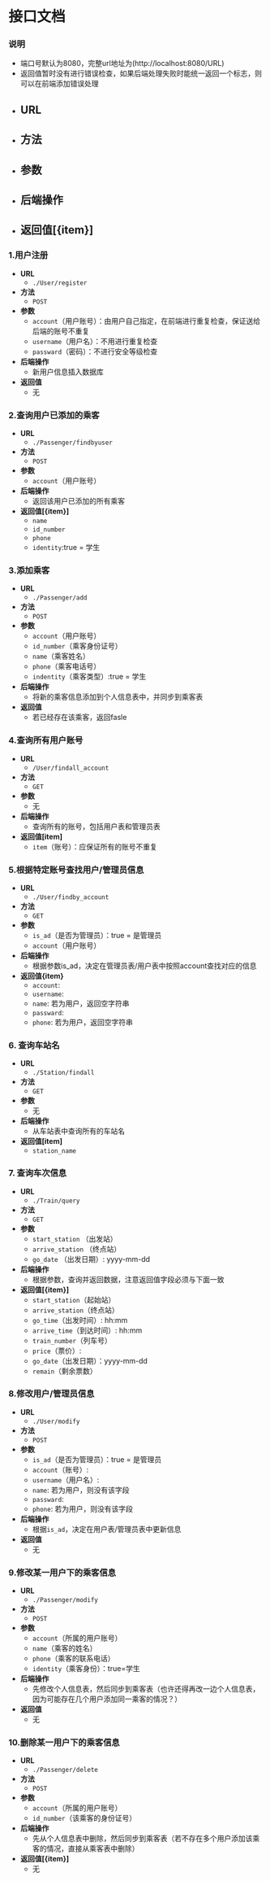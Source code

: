# 接口文档


### 说明
- 端口号默认为8080，完整url地址为(http://localhost:8080/URL)
- 返回值暂时没有进行错误检查，如果后端处理失败时能统一返回一个标志，则可以在前端添加错误处理
- **URL**
  - 
- **方法**
  - 
- **参数**
  - 
- **后端操作** 
  - 
- **返回值[{item}]**  
  - 


### 1.用户注册
- **URL**
  - `./User/register`
- **方法**
  - `POST`
- **参数**
  - `account`（用户账号）：由用户自己指定，在前端进行重复检查，保证送给后端的账号不重复
  - `username`（用户名）：不用进行重复检查
  - `passward`（密码）：不进行安全等级检查
- **后端操作** 
  - 新用户信息插入数据库 
- **返回值**
  - 无

### 2.查询用户已添加的乘客
- **URL**
  - `./Passenger/findbyuser`
- **方法**
  - `POST`
- **参数**
  - `account`（用户账号）
- **后端操作** 
  - 返回该用户已添加的所有乘客
- **返回值[{item}]**  
  - `name`
  - `id_number`
  - `phone`
  - `identity`:true = 学生

### 3.添加乘客
- **URL**
  - `./Passenger/add`
- **方法**
  - `POST`
- **参数**
  - `account`（用户账号）
  - `id_number`（乘客身份证号）
  - `name`（乘客姓名）
  - `phone`（乘客电话号）
  - `indentity`（乘客类型）:true = 学生
- **后端操作** 
  - 将新的乘客信息添加到个人信息表中，并同步到乘客表
- **返回值**  
  - 若已经存在该乘客，返回fasle

### 4.查询所有用户账号
- **URL**
  - `/User/findall_account`
- **方法**
  - `GET`
- **参数**
  - 无
- **后端操作** 
  - 查询所有的账号，包括用户表和管理员表
- **返回值[item]**  
  - `item`（账号）：应保证所有的账号不重复

### 5.根据特定账号查找用户/管理员信息
- **URL**
  - `./User/findby_account`
- **方法**
  - `GET`
- **参数**
  - `is_ad`（是否为管理员）：true = 是管理员
  - `account`（用户账号）
- **后端操作** 
  - 根据参数is_ad，决定在管理员表/用户表中按照account查找对应的信息
- **返回值{item}**  
  - `account`:
  - `username`:
  - `name`: 若为用户，返回空字符串
  - `passward`:
  - `phone`:  若为用户，返回空字符串

### 6. 查询车站名
- **URL**
  - `./Station/findall`
- **方法**
  - `GET`
- **参数**
  - 无
- **后端操作** 
  - 从车站表中查询所有的车站名
- **返回值[item]**  
  - `station_name`

### 7. 查询车次信息

- **URL**
  - `./Train/query`
- **方法**
  - `GET`
- **参数**
    - `start_station` （出发站） 
    - `arrive_station` （终点站）    
    - `go_date` （出发日期）: yyyy-mm-dd
- **后端操作** 
    - 根据参数，查询并返回数据，注意返回值字段必须与下面一致
- **返回值[{item}]**  
  - `start_station`（起始站）
  - `arrive_station`（终点站）
  - `go_time`（出发时间）: hh:mm
  - `arrive_time`（到达时间）: hh:mm
  - `train_number`（列车号）
  - `price`（票价）: 
  - `go_date`（出发日期）：yyyy-mm-dd
  - `remain`（剩余票数）

### 8.修改用户/管理员信息
- **URL**
  - `./User/modify`
- **方法**
  - `POST`
- **参数**
  - `is_ad`（是否为管理员）：true = 是管理员
  - `account`（账号）:
  - `username`（用户名）:
  - `name`: 若为用户，则没有该字段
  - `passward`:
  - `phone`:  若为用户，则没有该字段
- **后端操作** 
  - 根据`is_ad`，决定在用户表/管理员表中更新信息
- **返回值**  
  - 无

### 9.修改某一用户下的乘客信息
- **URL**
  - `./Passenger/modify`
- **方法**
  - `POST`
- **参数**
  - `account`（所属的用户账号）
  - `name`（乘客的姓名）
  - `phone`（乘客的联系电话）
  - `identity`（乘客身份）：true=学生
- **后端操作** 
  - 先修改个人信息表，然后同步到乘客表（也许还得再改一边个人信息表，因为可能存在几个用户添加同一乘客的情况？）
- **返回值**  
  - 无

### 10.删除某一用户下的乘客信息
- **URL**
  - `./Passenger/delete`
- **方法**
  - `POST`
- **参数**
  - `account`（所属的用户账号）
  - `id_number`（该乘客的身份证号）
- **后端操作** 
  - 先从个人信息表中删除，然后同步到乘客表（若不存在多个用户添加该乘客的情况，直接从乘客表中删除）
- **返回值[{item}]**  
  - 无
